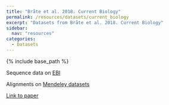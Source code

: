 ```yaml
---
title: "Bråte et al. 2018. Current Biology"
permalink: /resources/datasets/current_biology
excerpt: "Datasets from Bråte et al. 2018. Current Biology"
sidebar:
  nav: "resources"
categories:
  - Datasets
---
```


{% include base_path %}

Sequence data on [EBI](https://www.ebi.ac.uk/ebisearch/search.ebi?db=allebi&query=PRJEB21207&submit1=1&requestFrom=ebi_index)

Alignments on [Mendeley datasets](https://data.mendeley.com/datasets/h96s28wcx9/1)  

[Link to paper](https://www.cell.com/current-biology/fulltext/S0960-9822(18)31063-7#%20)